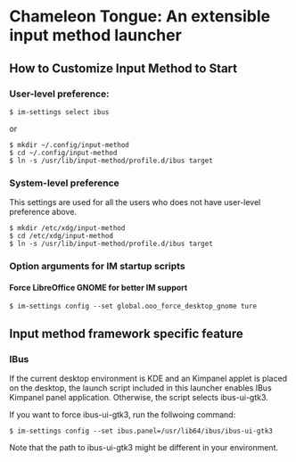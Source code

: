 # Chameleon Tongue: An extensible input method launcher

## How to Customize Input Method to Start

### User-level preference:

    $ im-settings select ibus

or

    $ mkdir ~/.config/input-method
    $ cd ~/.config/input-method
    $ ln -s /usr/lib/input-method/profile.d/ibus target

### System-level preference

This settings are used for all the users who does not have
user-level preference above.

    $ mkdir /etc/xdg/input-method
    $ cd /etc/xdg/input-method
    $ ln -s /usr/lib/input-method/profile.d/ibus target

### Option arguments for IM startup scripts

#### Force LibreOffice GNOME for better IM support

    $ im-settings config --set global.ooo_force_desktop_gnome ture

## Input method framework specific feature

### IBus

If the current desktop environment is KDE and an Kimpanel applet is placed on the desktop, the launch script included in this launcher enables IBus Kimpanel panel application. Otherwise, the script selects ibus-ui-gtk3.

If you want to force ibus-ui-gtk3, run the follwoing command:

    $ im-settings config --set ibus.panel=/usr/lib64/ibus/ibus-ui-gtk3

Note that the path to ibus-ui-gtk3 might be different in your environment.